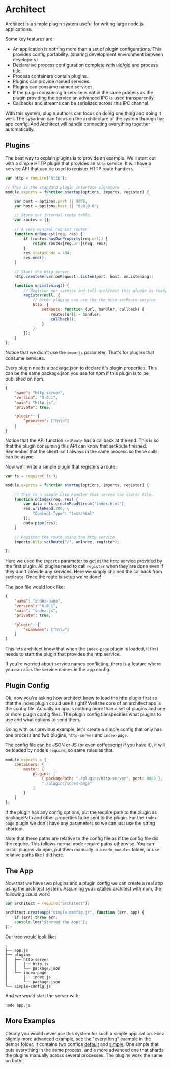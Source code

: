 # Architect

Architect is a simple plugin system useful for writing large node.js applications.

Some key features are:

 - An application is nothing more than a set of plugin configurations.  This provides config portability. (sharing development environment between developers)
 - Declarative process configuration complete with uid/gid and process title.
 - Process containers contain plugins.
 - Plugins can provide named services.
 - Plugins can consume named services.
 - If the plugin consuming a service is not in the same process as the plugin providing the service an advanced IPC is used transparently.
 - Callbacks and streams can be serialized across this IPC channel.

With this system, plugin authors can focus on doing one thing and doing it well.  The sysadmin can focus on the architecture of the system through the app config.  And Architect will handle connecting everything together automatically.

## Plugins

The best way to explain plugins is to provide an example.  We'll start out with a simple HTTP plugin that provides an `http` service.  It will have a service API that can be used to register HTTP route handlers.

```js
var http = require('http');

// This is the standard plugin interface signature
module.exports = function startup(options, imports, register) {

    var port = options.port || 8080;
    var host = options.host || "0.0.0.0";

    // Store our internal route table.
    var routes = {};

	// A very minimal request router
    function onRequest(req, res) {
    	if (routes.hasOwnProperty(req.url)) {
    		return routes[req.url](req, res);
    	}
    	res.statusCode = 404;
    	res.end();
    }

    // Start the http server.
    http.createServer(onRequest).listen(port, host, onListening);

    function onListening() {
    	// Register our service and tell architect this plugin is ready
    	register(null, {
    		// Other plugins can use the the http.setRoute service
    		http: {
    			setRoute: function (url, handler, callback) {
	    			routes[url] = handler;
	    			callback();
	    		}
	    	}
    	});
    }
};
```

Notice that we didn't use the `imports` parameter.  That's for plugins that consume services.  

Every plugin needs a package.json to declare it's plugin properties.  This can be the same package.json you use for npm if this plugin is to be published on npm.

```json
{
    "name": "http-server",
    "version": "0.0.1",
    "main": "http.js",
    "private": true,

    "plugin": {
        "provides": ["http"]
    }
}
```

Notice that the API function `setRoute` has a callback at the end.  This is so that the plugin consuming this API can know that setRoute finished.  Remember that the client isn't always in the same process so these calls can be async.

Now we'll write a simple plugin that registers a route.

```js
var fs = require('fs');

module.exports = function startup(options, imports, register) {

	// This is a simple http handler that serves the static file.
	function onIndex(req, res) {
		var data = fs.createReadStream("index.html");
		res.writeHead(200, {
			"Content-Type": "text/html"
		});
		data.pipe(res);
	}

	// Register the route using the http service.
	imports.http.setRoute("/", onIndex, register);

};
```

Here we used the `imports` parameter to get at the `http` service provided by the first plugin.  All plugins need to call `register` when they are done even if they don't provide any services.  Here we simply chained the callback from `setRoute`.  Once the route is setup we're done!

The json file would look like:

```json
{
    "name": "index-page",
    "version": "0.0.1",
    "main": "index.js",
    "private": true,

    "plugin": {
        "consumes": ["http"]
    }
}
```

This lets architect know that when the `index-page` plugin is loaded, it first needs to start the plugin that provides the http service.

If you're worried about service names conflicting, there is a feature where you can alias the service names in the app config.

## Plugin Config

Ok, now you're asking how architect knew to load the http plugin first so that the index plugin could use it right?  Well the core of an architect app is the config file.  Actually an app is nothing more than a set of plugins and one or more plugin config files.  The plugin config file specifies what plugins to use and what options to send them.

Going with our previous example, let's create a simple config that only has one process and two plugins, `http-server` and `index-page`.

The config file can be JSON or JS (or even coffeescript if you have it), it will be loaded by node's `require`, so same rules as that.

```js
module.exports = {
    containers: {
        master: {
            plugins: [
                { packagePath: "./plugins/http-server", port: 8080 },
                "./plugins/index-page"
            ]
        }
    }
};
```

If the plugin has any config options, put the require path to the plugin as packagePath and other properties to be sent to the plugin.  For the `index-page` plugin we don't have any parameters so we can just use the string shortcut.

Note that these paths are relative to the config file as if the config file did the require.  This follows normal node require paths otherwise.  You can install plugins via npm, put them manually in a `node_modules` folder, or use relative paths like I did here.

## The App

Now that we have two plugins and a plugin config we can create a real app using the architect system.  Assuming you installed architect with npm, the following could work:

```js
var architect = require("architect");

architect.createApp("simple-config.js", function (err, app) {
    if (err) throw err;
    console.log("Started the App!");
});
```

Our tree would look like:

```
.
├── app.js
├── plugins
│   ├── http-server
│   │   ├── http.js
│   │   └── package.json
│   └── index-page
│       ├── index.js
│       └── package.json
└── simple-config.js
```

And we would start the server with:

```bash
node app.js
```

## More Examples

Clearly you would never use this system for such a simple application.  For a slightly more advanced example, see the "everything" example in the demos folder.  It contains two configs [default][] and [simple][].  One simple that puts everything in the same process, and a more advanced one that shards the plugins manually across several processes.  The plugins work the same on both!

[default]: https://github.com/c9/architect/blob/master/demos/everything/configs/default.js
[simple]: https://github.com/c9/architect/blob/master/demos/everything/configs/simple.js
